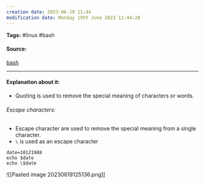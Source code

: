 ```yaml
---
creation date: 2023-06-19 11:44
modification date: Monday 19th June 2023 11:44:28
---
```


**Tags:** #linux #bash

#### Source:
[bash](https://tldp.org/LDP/Bash-Beginners-Guide/html/sect_03_03.html)

--------------------------------------

#### Explanation about it:

* Quoting is used to remove the special meaning of characters or words.

###### Escape characters:

* Escape character are used to remove the special meaning from a single character.
* `\` is used as an escape character

```
date=10121988
echo $date
echo \$date
```

![[Pasted image 20230619125136.png]]
